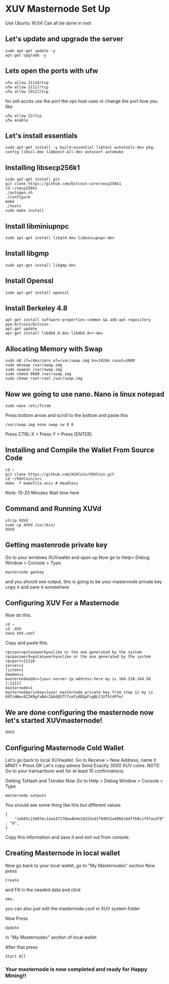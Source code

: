 # XUV Masternode Set Up
Use Ubuntu 16.04
Can all be done in root


## Let's update and upgrade the server
```
sudo apt-get update -y
apt-get upgrade -y
```
## Lets open the ports with ufw
```
ufw allow 21116/tcp
ufw allow 21117/tcp
ufw allow 19117/tcp
```
for ssh acces use the port the vps host uses or change the port how you like
```
ufw allow 22/tcp
ufw enable
```
## Let's install essentials
```
sudo apt-get install -y build-essential libtool autotools-dev pkg-config libssl-dev libboost-all-dev autoconf automake
```

## Installing libsecp256k1
```
sudo apt-get install git
git clone https://github.com/bitcoin-core/secp256k1
cd ~/secp256k1
./autogen.sh
./configure
make
./tests
sudo make install
```

## Install libminiupnpc
```
sudo apt-get install libqt4-dev libminiupnpc-dev
```

## Install libgmp
```
sudo apt-get install libgmp-dev
```

## Install Openssl
```
sudo apt-get install openssl
```

## Install Berkeley 4.8
```
apt-get install software-properties-common && add-apt-repository ppa:bitcoin/bitcoin
apt-get update
apt-get install libdb4.8-dev libdb4.8++-dev
```

## Allocating Memory with Swap
```
sudo dd if=/dev/zero of=/var/swap.img bs=1024k count=1000
sudo mkswap /var/swap.img
sudo swapon /var/swap.img
sudo chmod 0600 /var/swap.img
sudo chown root:root /var/swap.img
```

## Now we going to use nano. Nano is linux notepad ##
```
sudo nano /etc/fstab
```
Press bottom arrow and scroll to the bottom and paste this
```
/var/swap.img none swap sw 0 0
```
Press CTRL-X > Press Y > Press [ENTER]

## Installing and Compile the Wallet From Source Code
```
cd ~
git clone https://github.com/XUVCoin/XUVCoin.git
cd ~/XUVCoin/src
make -f makefile.unix # Headless
```
Note: 10-20 Minutes Wait time here

## Command and Running XUVd
```
strip XUVd
sudo cp XUVd /usr/bin/
XUVd
```

## Getting mastenrode private key
Go to your windows XUVwallet and open up
Now go to Help> Debug Window > Console > Type 
```
masternode genkey 
```
and you should see output, this is going to be your masternode private key
copy it and save it somewhere

## Configuring XUV For a Masternode
Now do this.
```
cd ~
cd .XUV
nano XUV.conf
```
Copy and paste this.
```
rpcuser=putanyworkyoulike or the one generated by the system
rpcpassword=putanyworkyoulike or the one generated by the system
rpcport=21116
server=1
listen=1
daemon=1
masternodeaddr=[your-server-ip-address-here my is 104.238.164.50 ]:21117
masternode=1
masternodeprivkey=[your masternode private key from step 11 my is 69TcHWwv9ZJK9gfxBAr2bbQQSTY7cmTy9DGpFsgBLt3VThtdPfe]
```

## We are done configuring the masternode now let's started XUVmasternode!
```
XUVd
```
## Configuring Masternode Cold Wallet
Let's go back to local XUVwallet.
Go to Receive > New Address, name it MN01 > Press OK
Let's copy adress
Send Exactly 3000 XUV coins. 
NOTE: Go to your transactions wait for at least 15 confirmations

Getting TxHash and TxIndex
Now Go to Help > Debug Window > Console > Type 
```
masternode outputs
```
You should see some thing like this but different values
```
{
    "1e665c23487ec14a147170ee4b4e24255ed1f9d032a49bb16df7b8c1f9fasdf8" : "0",
}
```
Copy this information and save it and exit out from console.

## Creating Masternode in local wallet
Now go back to your local wallet, go to "My Masternodes" section 
Now press
```
Create
```
and Fill in the needed data and click 
```
oke.
```
you can also just edit the masternode.conf in XUV system folder

Now Press
```
Update 
```
in "My Masternodes" section of local wallet

After that press 
```
Start All
```

### Your masternode is now completed and ready for Happy Mining!!
